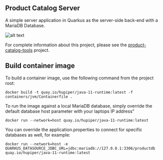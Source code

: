 ## Product Catalog Server

A simple server application in Quarkus as the server-side back-end with a MariaDB Database.

![alt text](https://raw.githubusercontent.com/hupiper/product-catalog-tools/main/docs/img/screenshot.png)

For complete information about this project, please see the [product-catalog-tools](https://github.com/hupiper/product-catalog-tools) project.

## Build container image

To build a container image, use the following command from the project root:

```
docker build -t quay.io/hupiper/java-11-runtime:latest -f containers/jvm/Containerfile .
```

To run the image against a local MariaDB database, simply override the default database host parameter with your laptops IP address"

```
docker run --network=host quay.io/hupiper/java-11-runtime:latest
```

You can override the application.properties to connect for specific databases as well, for example:

```
docker run --network=host -e QUARKUS_DATASOURCE_JDBC_URL=jdbc:mariadb://127.0.0.1:3306/productdb quay.io/hupiper/java-11-runtime:latest
```